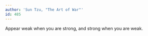 ```yaml
---
author: 'Sun Tzu, "The Art of War"'
id: 485
---
```


Appear weak when you are strong, and strong when you are weak.
